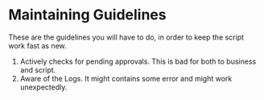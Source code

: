 # Maintaining Guidelines
These are the guidelines you will have to do, in order to keep the script work fast as new.

1. Actively checks for pending approvals. This is bad for both to business and script.
2. Aware of the Logs. It might contains some error and might work unexpectedly. 
